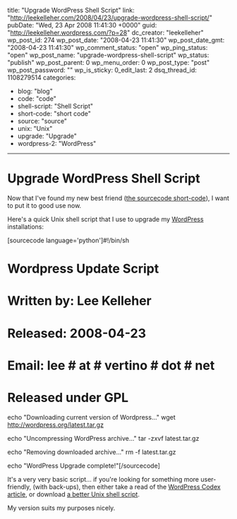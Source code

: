 title: "Upgrade WordPress Shell Script"
link: "http://leekelleher.com/2008/04/23/upgrade-wordpress-shell-script/"
pubDate: "Wed, 23 Apr 2008 11:41:30 +0000"
guid: "http://leekelleher.wordpress.com/?p=28"
dc_creator: "leekelleher"
wp_post_id: 274
wp_post_date: "2008-04-23 11:41:30"
wp_post_date_gmt: "2008-04-23 11:41:30"
wp_comment_status: "open"
wp_ping_status: "open"
wp_post_name: "upgrade-wordpress-shell-script"
wp_status: "publish"
wp_post_parent: 0
wp_menu_order: 0
wp_post_type: "post"
wp_post_password: ""
wp_is_sticky: 0_edit_last: 2
dsq_thread_id: 1108279514
categories:
  - blog: "blog"
  - code: "code"
  - shell-script: "Shell Script"
  - short-code: "short code"
  - source: "source"
  - unix: "Unix"
  - upgrade: "Upgrade"
  - wordpress-2: "WordPress"

---

# Upgrade WordPress Shell Script

Now that I've found my new best friend (<a href="http://blog.leekelleher.com/2008/04/23/posting-source-code-on-wordpresscom/">the sourcecode short-code</a>), I want to put it to good use now.

Here's a quick Unix shell script that I use to upgrade my <a href="http://wordpress.org/">WordPress</a> installations:

[sourcecode language='python']#!/bin/sh
# Wordpress Update Script
# Written by: Lee Kelleher
# Released: 2008-04-23
# Email: lee # at # vertino # dot # net
# Released under GPL

echo "Downloading current version of Wordpress..."
wget http://wordpress.org/latest.tar.gz

echo "Uncompressing WordPress archive..."
tar -zxvf latest.tar.gz

echo "Removing downloaded archive..."
rm -f latest.tar.gz

echo "WordPress Upgrade complete!"[/sourcecode]

It's a very very basic script... if you're looking for something more user-friendly, (with back-ups), then either take a read of the <a href="http://codex.wordpress.org/Installing_WordPress#Step_1:_Download_and_Extract">WordPress Codex article</a>, or download <a href="http://krell.cellsandbytes.net/2007/02/22/wordpress-upgrade-script/">a better Unix shell script</a>.

My version suits my purposes nicely.